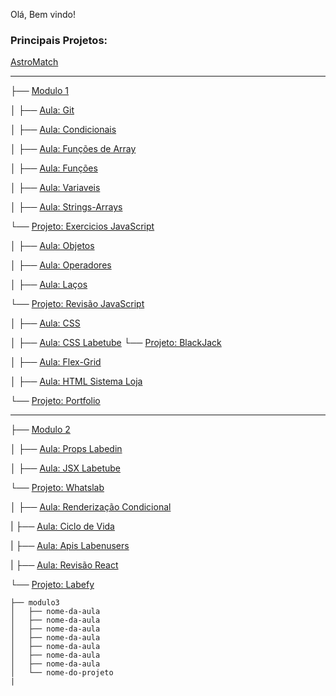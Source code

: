 Olá, Bem vindo!

### Principais Projetos:

[AstroMatch](https://github.com/Douggx/alves-Douglas-Barbosa/tree/master/modulo3/projeto-astromatch/astromatch)

<hr>

├── [Modulo 1](https://github.com/future4code/alves-Douglas-Barbosa/tree/master/modulo1)

│   ├── [Aula: Git](https://github.com/future4code/alves-Douglas-Barbosa/tree/master/modulo1/aula-git)

│   ├── [Aula: Condicionais](https://github.com/future4code/alves-Douglas-Barbosa/tree/master/modulo1/condicionais)

│   ├── [Aula: Funções de Array](https://github.com/future4code/alves-Douglas-Barbosa/tree/master/modulo1/funcoes-de-array)

│   ├── [Aula: Funções](https://github.com/future4code/alves-Douglas-Barbosa/tree/master/modulo1/funcoes/template_javascript)

│   ├── [Aula: Variaveis](https://github.com/future4code/alves-Douglas-Barbosa/tree/master/modulo1/variaveis)

│   ├── [Aula: Strings-Arrays](https://github.com/future4code/alves-Douglas-Barbosa/tree/master/modulo1/strings-arrays) 

└── [Projeto: Exercicios JavaScript](https://github.com/future4code/alves-Douglas-Barbosa/tree/master/modulo1/projeto-lista-js)

│   ├── [Aula: Objetos](https://github.com/future4code/alves-Douglas-Barbosa/tree/master/modulo1/objetos)

│   ├── [Aula: Operadores](https://github.com/future4code/alves-Douglas-Barbosa/tree/master/modulo1/operadores)

│   ├── [Aula: Laços](https://github.com/future4code/alves-Douglas-Barbosa/tree/master/modulo1/lacos)

└── [Projeto: Revisão JavaScript](https://github.com/future4code/alves-Douglas-Barbosa/tree/master/modulo1/revisao-js)

│   ├── [Aula: CSS](https://github.com/future4code/alves-Douglas-Barbosa/tree/master/modulo1/css-bugfixes)

│   ├── [Aula: CSS Labetube](https://github.com/future4code/alves-Douglas-Barbosa/tree/master/modulo1/css-labetube)
└── [Projeto: BlackJack](https://github.com/future4code/alves-Douglas-Barbosa/tree/master/modulo1/projeto-blackjack)

│   ├── [Aula: Flex-Grid](https://github.com/future4code/alves-Douglas-Barbosa/tree/master/modulo1/flex-grid)

│   ├── [Aula: HTML Sistema Loja](https://github.com/future4code/alves-Douglas-Barbosa/tree/master/modulo1/html-sistema-loja)

└── [Projeto: Portfolio](https://github.com/future4code/alves-Douglas-Barbosa/tree/master/modulo1/projeto-portfolio)

<hr>

├── [Modulo 2](https://github.com/future4code/alves-Douglas-Barbosa/tree/master/modulo2)

│   ├── [Aula: Props Labedin](https://github.com/future4code/alves-Douglas-Barbosa/tree/master/modulo2/props-labedin/labedin)

│   ├── [Aula: JSX Labetube](https://github.com/future4code/alves-Douglas-Barbosa/tree/master/modulo2/jsx-labetube/LabeTube-Vanilla/labetube)

└── [Projeto: Whatslab](https://github.com/future4code/alves-Douglas-Barbosa/tree/master/modulo2/projeto-whatslab/whatslab)

│   ├── [Aula: Renderização Condicional](https://github.com/future4code/alves-Douglas-Barbosa/tree/master/modulo2/rend-condicional-form/labeforms/src)

|   ├── [Aula: Ciclo de Vida](https://github.com/future4code/alves-Douglas-Barbosa/tree/master/modulo2/ciclo-vida-todo/boiler-plate)

|   ├── [Aula: Apis Labenusers](https://github.com/future4code/alves-Douglas-Barbosa/tree/master/modulo2/apis-labenusers/labenusers)

|   ├── [Aula: Revisão React](https://github.com/future4code/alves-Douglas-Barbosa/tree/master/modulo2/revisao-react/site-starwars)

└── [Projeto: Labefy](https://github.com/future4code/alves-Douglas-Barbosa/tree/master/modulo2/projeto-labefy)


```
├── modulo3
│   ├── nome-da-aula
│   ├── nome-da-aula
│   ├── nome-da-aula
│   ├── nome-da-aula
│   ├── nome-da-aula
│   ├── nome-da-aula
│   ├── nome-da-aula
│   └── nome-do-projeto
|
```
